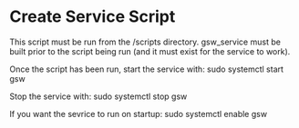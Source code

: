 # Create Service Script
This script must be run from the /scripts directory.
gsw_service must be built prior to the script being run (and it must exist for the service to work).

Once the script has been run, start the service with:
sudo systemctl start gsw

Stop the service with:
sudo systemctl stop gsw

If you want the sevrice to run on startup:
sudo systemctl enable gsw